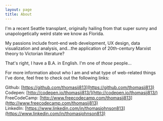```yaml
---
layout: page
title: About
---
```


I'm a recent Seattle transplant, originally hailing from that super sunny and unapologetically weird state we know as Florida.

My passions include front-end web development, UX design, data visualization and analysis, and...the application of 20th-century Marxist theory to Victorian literature?

That's right, I have a B.A. in English. I'm one of *those* people...

For more information about who I am and what type of web-related things I've done, feel free to check out the following links:

Github: [https://github.com/thomasij813](https://github.com/thomasij813)<br/>
Codepen: [http://codepen.io/thomasij813/](http://codepen.io/thomasij813/)<br/>
FreeCodeCamp: [http://www.freecodecamp.com/thomasij813](http://www.freecodecamp.com/thomasij813)<br/>
LinkedIn: [https://www.linkedin.com/in/thomasjohnson813](https://www.linkedin.com/in/thomasjohnson813)
